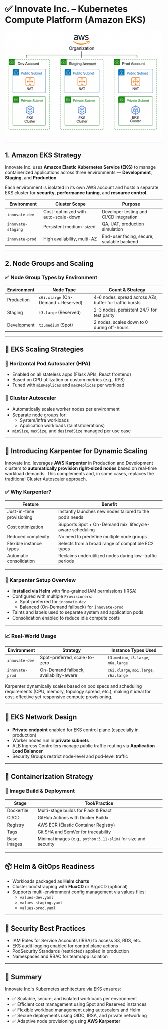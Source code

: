# ✅ Innovate Inc. – Kubernetes Compute Platform (Amazon EKS)

![EKS Multi-Account Diagram](kube.png)

---

## 1. Amazon EKS Strategy

Innovate Inc. uses **Amazon Elastic Kubernetes Service (EKS)** to manage containerized applications across three environments — **Development**, **Staging**, and **Production**.

Each environment is isolated in its own AWS account and hosts a separate EKS cluster for **security**, **performance tuning**, and **resource control**.

| Environment    | Cluster Scope                       | Purpose                                    |
|----------------|--------------------------------------|--------------------------------------------|
| `innovate-dev` | Cost-optimized with auto-scale-down | Developer testing and CI/CD integration     |
| `innovate-staging` | Persistent medium-sized          | QA, UAT, production simulation              |
| `innovate-prod`| High availability, multi-AZ         | End-user facing, secure, scalable backend   |

---

## 2. Node Groups and Scaling

### ✅ Node Group Types by Environment

| Environment     | Node Type             | Count & Strategy                                          |
|-----------------|-----------------------|-----------------------------------------------------------|
| Production      | `c6i.xlarge` (On-Demand + Reserved) | 4–6 nodes, spread across AZs, buffer for traffic bursts  |
| Staging         | `t3.large` (Reserved)  | 2–3 nodes, persistent 24/7 for test parity                |
| Development     | `t3.medium` (Spot)     | 2 nodes, scales down to 0 during off-hours                |

---

## 🔁 EKS Scaling Strategies

### 🔹 Horizontal Pod Autoscaler (HPA)
- Enabled on all stateless apps (Flask APIs, React frontend)
- Based on CPU utilization or custom metrics (e.g., RPS)
- Tuned with `minReplicas` and `maxReplicas` per workload

### 🔹 Cluster Autoscaler
- Automatically scales worker nodes per environment
- Separate node groups for:
  - System/infra workloads
  - Application workloads (taints/tolerations)
- `minSize`, `maxSize`, and `desiredSize` managed per use case

---

## 🚀 Introducing Karpenter for Dynamic Scaling

Innovate Inc. leverages **AWS Karpenter** in Production and Development clusters to **automatically provision right-sized nodes** based on real-time workload demands. This complements and, in some cases, replaces the traditional Cluster Autoscaler approach.

### ✅ Why Karpenter?

| Feature                   | Benefit                                                       |
|---------------------------|---------------------------------------------------------------|
| Just-in-time provisioning | Instantly launches new nodes tailored to the pod’s needs      |
| Cost optimization         | Supports Spot + On-Demand mix, lifecycle-aware scheduling     |
| Reduced complexity        | No need to predefine multiple node groups                    |
| Flexible instance types   | Selects from a broad range of compatible EC2 types            |
| Automatic consolidation   | Reclaims underutilized nodes during low-traffic periods       |

---

### 🔧 Karpenter Setup Overview

- **Installed via Helm** with fine-grained IAM permissions (IRSA)
- Configured with multiple `Provisioners`:
  - Spot-preferred for `innovate-dev`
  - Balanced (On-Demand fallback) for `innovate-prod`
- Taints and labels used to separate system and application pods
- Consolidation enabled to reduce idle compute costs

---

### 📈 Real-World Usage

| Environment     | Strategy                             | Instance Types Used                   |
|-----------------|--------------------------------------|----------------------------------------|
| `innovate-dev`  | Spot-preferred, scale-to-zero        | `t3.medium`, `t3.large`, `m6a.large`   |
| `innovate-prod` | On-Demand fallback, availability-aware| `c6i.xlarge`, `m6i.large`, `r6a.large` |

Karpenter dynamically scales based on pod specs and scheduling requirements (CPU, memory, topology spread, etc.), making it ideal for cost-effective yet responsive compute provisioning.

---

## 🧱 EKS Network Design

- **Private endpoint** enabled for EKS control plane (especially in production)
- Worker nodes run in **private subnets**
- ALB Ingress Controllers manage public traffic routing via **Application Load Balancer**
- Security Groups restrict node-level and pod-level traffic

---

## 🐳 Containerization Strategy

### 🔹 Image Build & Deployment

| Stage              | Tool/Practice                            |
|--------------------|------------------------------------------|
| Dockerfile         | Multi-stage builds for Flask & React     |
| CI/CD              | GitHub Actions with Docker Buildx        |
| Registry           | AWS ECR (Elastic Container Registry)     |
| Tags               | Git SHA and SemVer for traceability      |
| Base Images        | Minimal images (e.g., `python:3.11-slim`) for size and security |

---

## 📦 Helm & GitOps Readiness

- Workloads packaged as **Helm charts**
- Cluster bootstrapping with **FluxCD** or ArgoCD (optional)
- Supports multi-environment config management via values files:
  - `values-dev.yaml`
  - `values-staging.yaml`
  - `values-prod.yaml`

---

## 🧠 Security Best Practices

- IAM Roles for Service Accounts (IRSA) to access S3, RDS, etc.
- EKS audit logging enabled for control plane actions
- PodSecurity Standards (restricted) applied in production
- Namespaces and RBAC for team/app isolation

---

## 📌 Summary

Innovate Inc.’s Kubernetes architecture via EKS ensures:

- ✅ Scalable, secure, and isolated workloads per environment
- ✅ Efficient cost management using Spot and Reserved instances
- ✅ Flexible workload management using autoscalers and Helm
- ✅ Secure deployments using OIDC, IRSA, and private networking
- ✅ Adaptive node provisioning using **AWS Karpenter**
